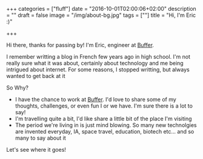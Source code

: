 +++
categories = ["fluff"]
date = "2016-10-01T02:00:06+02:00"
description = ""
draft = false
image = "/img/about-bg.jpg"
tags = [""]
title = "Hi, I'm Eric :)"

+++

Hi there, thanks for passing by! I'm Eric, engineer at [Buffer](https://buffer.com).

I remember writting a blog in French few years ago in high school. I'm not really sure what it was about, certainly about technology and me being intrigued about internet. For some reasons, I stopped writting, but always wanted to get back at it

So Why?

* I have the chance to work at [Buffer](https://buffer.com). I'd love to share some of my thoughts, challenges, or even fun I or we have. I'm sure there is a lot to say!
* I'm travelling quite a bit, I'd like share a little bit of the place I'm visiting
* The period we're living in is just mind blowing. So many new technolgies are invented everyday, IA, space travel, education, biotech etc... and so many to say about it

Let's see where it goes!